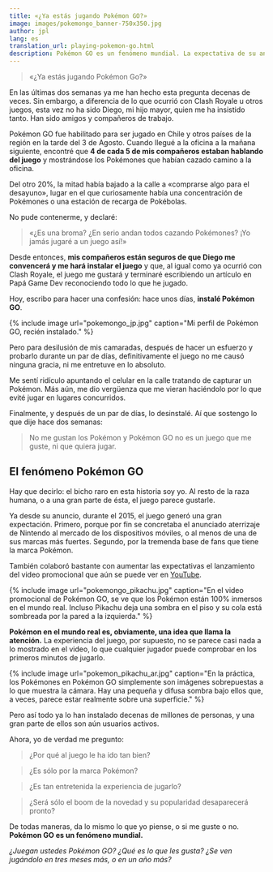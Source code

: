 ```yaml
---
title: «¿Ya estás jugando Pokémon GO?»
image: images/pokemongo_banner-750x350.jpg
author: jpl
lang: es
translation_url: playing-pokemon-go.html
description: Pokémon GO es un fenómeno mundial. La expectativa de su anuncio y video promocional, y el lanzamiento y su tremenda popularidad.
---
```


> «¿Ya estás jugando Pokémon Go?»

En las últimas dos semanas ya me han hecho esta pregunta decenas de veces. Sin embargo, a diferencia de lo que ocurrió con Clash Royale u otros juegos, esta vez no ha sido Diego, mi hijo mayor, quien me ha insistido tanto. Han sido amigos y compañeros de trabajo.

Pokémon GO fue habilitado para ser jugado en Chile y otros países de la región en la tarde del 3 de Agosto. Cuando llegué a la oficina a la mañana siguiente, encontré que **4 de cada 5 de mis compañeros estaban hablando del juego** y mostrándose los Pokémones que habían cazado camino a la oficina.

Del otro 20%, la mitad había bajado a la calle a «comprarse algo para el desayuno», lugar en el que curiosamente había una concentración de Pokémones o una estación de recarga de Pokébolas.

No pude contenerme, y declaré:

> «¿Es una broma? ¿En serio andan todos cazando Pokémones? ¡Yo jamás jugaré a un juego así!»

Desde entonces, **mis compañeros están seguros de que Diego me convencerá y me hará instalar el juego** y que, al igual como ya ocurrió con Clash Royale, el juego me gustará y terminaré escribiendo un artículo en Papá Game Dev reconociendo todo lo que he jugado.

Hoy, escribo para hacer una confesión: hace unos días, **instalé Pokémon GO**.

{% include image url="pokemongo_jp.jpg" caption="Mi perfil de Pokémon GO, recién instalado." %}

Pero para desilusión de mis camaradas, después de hacer un esfuerzo y probarlo durante un par de días, definitivamente el juego no me causó ninguna gracia, ni me entretuve en lo absoluto.

Me sentí ridículo apuntando el celular en la calle tratando de capturar un Pokémon. Más aún, me dio vergüenza que me vieran haciéndolo por lo que evité jugar en lugares concurridos.

Finalmente, y después de un par de días, lo desinstalé. Aí que sostengo lo que dije hace dos semanas:

> No me gustan los Pokémon y Pokémon GO no es un juego que me guste, ni que quiera jugar.

## El fenómeno Pokémon GO

Hay que decirlo: el bicho raro en esta historia soy yo. Al resto de la raza humana, o a una gran parte de ésta, el juego parece gustarle.

Ya desde su anuncio, durante el 2015, el juego generó una gran expectación. Primero, porque por fin se concretaba el anunciado aterrizaje de Nintendo al mercado de los dispositivos móviles, o al menos de una de sus marcas más fuertes. Segundo, por la tremenda base de fans que tiene la marca Pokémon.

También colaboró bastante con aumentar las expectativas el lanzamiento del video promocional que aún se puede ver en [YouTube](https://www.youtube.com/watch?v=2sj2iQyBTQs).

{% include image url="pokemongo_pikachu.jpg" caption="En el video promocional de Pokémon GO, se ve que los Pokémon están 100% inmersos en el mundo real. Incluso Pikachu deja una sombra en el piso y su cola está sombreada por la pared a la izquierda." %}

**Pokémon en el mundo real es, obviamente, una idea que llama la atención.** La experiencia del juego, por supuesto, no se parece casi nada a lo mostrado en el video, lo que cualquier jugador puede comprobar en los primeros minutos de jugarlo.

{% include image url="pokemon_pikachu_ar.jpg" caption="En la práctica, los Pokémones en Pokémon GO simplemente son imágenes sobrepuestas a lo que muestra la cámara. Hay una pequeña y difusa sombra bajo ellos que, a veces, parece estar realmente sobre una superficie." %}

Pero así todo ya lo han instalado decenas de millones de personas, y una gran parte de ellos son aún usuarios activos.

Ahora, yo de verdad me pregunto:

> ¿Por qué al juego le ha ido tan bien?

> ¿Es sólo por la marca Pokémon?

> ¿Es tan entretenida la experiencia de jugarlo?

> ¿Será sólo el boom de la novedad y su popularidad desaparecerá pronto?

De todas maneras, da lo mismo lo que yo piense, o si me guste o no. **Pokémon GO es un fenómeno mundial.**

*¿Juegan ustedes Pokémon GO? ¿Qué es lo que les gusta? ¿Se ven jugándolo en tres meses más, o en un año más?*

